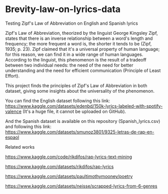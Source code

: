 # Brevity-law-on-lyrics-data
Testing Zipf's Law of Abbreviation on English and Spanish lyrics

Zipf's Law of Abbreviation, theorized by the linguist George Kingsley Zipf, states that there is an inverse relationship between a word's length and frequency; the more frequent a word is, the shorter it tends to be (Zipf, 1935; p. 23). Zipf claimed that it's a universal property of human language; for this reason, we can find it in a wide range of human languages. According to the linguist, this phenomenon is the result of a tradeoff between two individual needs: the need of the need for better understanding and the need for efficient communication (Principle of Least Effort). 

This project finds the principles of Zipf's Law of Abbreviation in both dataset, giving some insights about the universality of the phenomenon. 


You can find the English dataset following this link: 
https://www.kaggle.com/datasets/edenbd/150k-lyrics-labeled-with-spotify-valence
(It's a huge file, it cannot be uploaded on GitHub). 

And the Spanish dataset is available on this repository (Spanish_lyrics.csv) and following this link:
https://www.kaggle.com/datasets/smunoz3801/9325-letras-de-rap-en-espaol



Related works 

https://www.kaggle.com/code/rikdifos/rap-lyrics-text-mining

https://www.kaggle.com/datasets/rikdifos/rap-lyrics

https://www.kaggle.com/datasets/paultimothymooney/poetry

https://www.kaggle.com/datasets/neisse/scrapped-lyrics-from-6-genres
